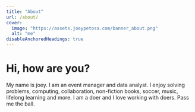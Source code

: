 ```yaml
---
title: "About"
url: /about/
cover:
  image: "https://assets.joeypetosa.com/banner_about.png"
  alt: "me"
disableAnchoredHeadings: true
---
```


# Hi, how are you?  

My name is joey. I am an event manager and data analyst. I enjoy solving problems, computing, collaboration, non-fiction books, soccer, music, lifelong learning and more. I am a doer and I love working with doers. Pass me the ball.  
